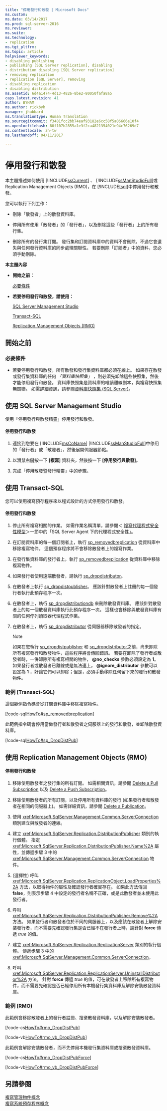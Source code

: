 ```yaml
---
title: "停用發行和散發 | Microsoft Docs"
ms.custom: 
ms.date: 03/14/2017
ms.prod: sql-server-2016
ms.reviewer: 
ms.suite: 
ms.technology:
- replication
ms.tgt_pltfrm: 
ms.topic: article
helpviewer_keywords:
- disabling publishing
- publishing [SQL Server replication], disabling
- distribution disabling [SQL Server replication]
- removing replication
- replication [SQL Server], removing
- disabling replication
- disabling distribution
ms.assetid: 6d4a1474-4d13-4826-8be2-80050fafa8a5
caps.latest.revision: 41
author: BYHAM
ms.author: rickbyh
manager: jhubbard
ms.translationtype: Human Translation
ms.sourcegitcommit: f3481fcc2bb74eaf93182e6cc58f5a06666e10f4
ms.openlocfilehash: 80f107b2855a1e3f2ca4821354021e94c76269d7
ms.contentlocale: zh-tw
ms.lasthandoff: 04/11/2017

---
```

# <a name="disable-publishing-and-distribution"></a>停用發行和散發
  本主題描述如何使用 [!INCLUDE[ssCurrent](../../includes/sscurrent-md.md)] 、 [!INCLUDE[ssManStudioFull](../../includes/ssmanstudiofull-md.md)]或 Replication Management Objects (RMO)，在 [!INCLUDE[tsql](../../includes/tsql-md.md)]中停用發行和散發。  
  
 您可以執行下列工作：  
  
-   刪除「散發者」上的散發資料庫。  
  
-   停用所有使用「散發者」的「發行者」，以及刪除這些「發行者」上的所有發行集。  
  
-   刪除所有的發行集訂閱。 發行集和訂閱資料庫中的資料不會刪除，不過它會遺失與任何發行資料庫的同步處理關聯性。 若要刪除「訂閱者」中的資料，您必須手動刪除。  
  
 **本主題內容**  
  
-   **開始之前：**  
  
     [必要條件](#Prerequisites)  
  
-   **若要停用發行和散發，請使用：**  
  
     [SQL Server Management Studio](#SSMSProcedure)  
  
     [Transact-SQL](#TsqlProcedure)  
  
     [Replication Management Objects (RMO)](#RMOProcedure)  
  
##  <a name="BeforeYouBegin"></a> 開始之前  
  
###  <a name="Prerequisites"></a> 必要條件  
  
-   若要停用發行和散發，所有散發和發行集資料庫都必須在線上。 如果存在散發或發行集資料庫的任何 *「資料庫快照集」* ，則必須先卸除這些快照集，然後才能停用發行和散發。 資料庫快照集是資料庫的唯讀離線副本，與複寫快照集無關聯。 如需詳細資訊，請參閱[資料庫快照集 &#40;SQL Server&#41;](../../relational-databases/databases/database-snapshots-sql-server.md)。  
  
##  <a name="SSMSProcedure"></a> 使用 SQL Server Management Studio  
 使用「停用發行與散發精靈」停用發行和散發。  
  
#### <a name="to-disable-publishing-and-distribution"></a>停用發行和散發  
  
1.  連接到您要在 [!INCLUDE[msCoName](../../includes/msconame-md.md)] [!INCLUDE[ssManStudioFull](../../includes/ssmanstudiofull-md.md)]中停用的「發行者」或「散發者」，然後展開伺服器節點。  
  
2.  以滑鼠右鍵按一下 **[複寫]** 資料夾，然後按一下 **[停用發行與散發]**。  
  
3.  完成「停用散發暨發行精靈」中的步驟。  
  
##  <a name="TsqlProcedure"></a> 使用 Transact-SQL  
 您可以使用複寫預存程序來以程式設計的方式停用發行和散發。  
  
#### <a name="to-disable-publishing-and-distribution"></a>停用發行和散發  
  
1.  停止所有複寫相關的作業。 如需作業名稱清單，請參閱＜ [複寫代理程式安全性模型](../../relational-databases/replication/security/replication-agent-security-model.md)＞一節中的「SQL Server Agent 下的代理程式安全性」。  
  
2.  在訂閱資料庫的每一個訂閱者上，執行 [sp_removedbreplication](../../relational-databases/system-stored-procedures/sp-removedbreplication-transact-sql.md) 從資料庫中移除複寫物件。 這個預存程序將不會移除散發者上的複寫作業。  
  
3.  在發行集資料庫的發行者上，執行 [sp_removedbreplication](../../relational-databases/system-stored-procedures/sp-removedbreplication-transact-sql.md) 從資料庫中移除複寫物件。  
  
4.  如果發行者使用遠端散發者，請執行 [sp_dropdistributor](../../relational-databases/system-stored-procedures/sp-dropdistributor-transact-sql.md)。  
  
5.  在散發者上執行 [sp_dropdistpublisher](../../relational-databases/system-stored-procedures/sp-dropdistpublisher-transact-sql.md)。 應該針對散發者上註冊的每一個發行者執行此預存程序一次。  
  
6.  在散發者上，執行 [sp_dropdistributiondb](../../relational-databases/system-stored-procedures/sp-dropdistributiondb-transact-sql.md) 來刪除散發資料庫。 應該針對散發者上的每一個散發資料庫執行此預存程序一次。 這樣也會移除與散發資料庫有關的任何佇列讀取器代理程式作業。  
  
7.  在散發者上，執行 [sp_dropdistributor](../../relational-databases/system-stored-procedures/sp-dropdistributor-transact-sql.md) 從伺服器移除散發者的指定。  
  
    > [!NOTE]  
    >  如果在您執行 [sp_dropdistpublisher](../../relational-databases/system-stored-procedures/sp-dropdistpublisher-transact-sql.md) 和 [sp_dropdistributor](../../relational-databases/system-stored-procedures/sp-dropdistributor-transact-sql.md)之前，尚未卸除所有複寫發行和散發物件，這些程序將會傳回錯誤。 若要在卸除了發行者或散發者時，一併卸除所有複寫相關的物件， **@no_checks** 參數必須設定為 **1**。 如果發行者或散發者已離線或是無法連上， **@ignore_distributor** 參數可以設定為 **1** ，好讓它們可以卸除；但是，必須手動移除任何留下來的發行和散發物件。  
  
###  <a name="TsqlExample"></a> 範例 (Transact-SQL)  
 這個範例指令碼會從訂閱資料庫中移除複寫物件。  
  
 [!code-sql[HowTo#sp_removedbreplication](../../relational-databases/replication/codesnippet/tsql/disable-publishing-and-d_1.sql)]  
  
 此範例指令碼會停用當做發行者和散發者之伺服器上的發行和散發，並卸除散發資料庫。  
  
 [!code-sql[HowTo#sp_DropDistPub](../../relational-databases/replication/codesnippet/tsql/disable-publishing-and-d_2.sql)]  
  
##  <a name="RMOProcedure"></a> 使用 Replication Management Objects (RMO)  
  
#### <a name="to-disable-publishing-and-distribution"></a>停用發行和散發  
  
1.  移除使用散發者之發行集的所有訂閱。 如需相關資訊，請參閱 [Delete a Pull Subscription](../../relational-databases/replication/delete-a-pull-subscription.md) 以及 [Delete a Push Subscription](../../relational-databases/replication/delete-a-push-subscription.md)。  
  
2.  移除使用散發者的所有訂閱，以及停用所有資料庫的發行 (如果發行者和散發者在相同的伺服器上)。 如需詳細資訊，請參閱 [Delete a Publication](../../relational-databases/replication/publish/delete-a-publication.md)。  
  
3.  使用 <xref:Microsoft.SqlServer.Management.Common.ServerConnection> 類別建立與散發者的連線。  
  
4.  建立 <xref:Microsoft.SqlServer.Replication.DistributionPublisher> 類別的執行個體。 指定 <xref:Microsoft.SqlServer.Replication.DistributionPublisher.Name%2A> 屬性，並傳遞步驟 3 中的 <xref:Microsoft.SqlServer.Management.Common.ServerConnection> 物件。  
  
5.  (選擇性) 呼叫 <xref:Microsoft.SqlServer.Replication.ReplicationObject.LoadProperties%2A> 方法，以取得物件的屬性及確認發行者確實存在。 如果此方法傳回 **false**，則表示步驟 4 中設定的發行者名稱不正確，或是此散發者並未使用此發行者。  
  
6.  呼叫 <xref:Microsoft.SqlServer.Replication.DistributionPublisher.Remove%2A> 方法。 如果發行者和散發者位於不同的伺服器上，以及應該在散發者上解除安裝發行者，而不需要先確認發行集是否已經不在發行者上時，請針對 **force** 傳遞 *true* 的值。  
  
7.  建立 <xref:Microsoft.SqlServer.Replication.ReplicationServer> 類別的執行個體。 傳遞步驟 3 中的 <xref:Microsoft.SqlServer.Management.Common.ServerConnection>。  
  
8.  呼叫 <xref:Microsoft.SqlServer.Replication.ReplicationServer.UninstallDistributor%2A> 方法。 針對 **force** 傳遞 *true* 的值，可在散發者上移除所有複寫物件，而不需要先確認是否已經停用所有本機發行集資料庫及解除安裝散發資料庫。  
  
###  <a name="PShellExample"></a> 範例 (RMO)  
 此範例會移除散發者上的發行者註冊、捨棄散發資料庫，以及解除安裝散發者。  
  
 [!code-cs[HowTo#rmo_DropDistPub](../../relational-databases/replication/codesnippet/csharp/rmohowto/rmotestevelope.cs#rmo_dropdistpub)]  
  
 [!code-vb[HowTo#rmo_vb_DropDistPub](../../relational-databases/replication/codesnippet/visualbasic/rmohowtovb/rmotestenv.vb#rmo_vb_dropdistpub)]  
  
 此範例會解除安裝散發者，而不先停用本機發行集資料庫或捨棄散發資料庫。  
  
 [!code-cs[HowTo#rmo_DropDistPubForce](../../relational-databases/replication/codesnippet/csharp/rmohowto/rmotestevelope.cs#rmo_dropdistpubforce)]  
  
 [!code-vb[HowTo#rmo_vb_DropDistPubForce](../../relational-databases/replication/codesnippet/visualbasic/rmohowtovb/rmotestenv.vb#rmo_vb_dropdistpubforce)]  
  
## <a name="see-also"></a>另請參閱  
 [複寫管理物件概念](../../relational-databases/replication/concepts/replication-management-objects-concepts.md)   
 [複寫系統預存程序概念](../../relational-databases/replication/concepts/replication-system-stored-procedures-concepts.md)  
  
  
